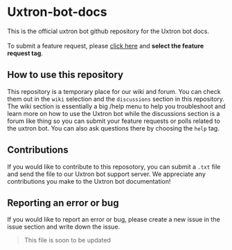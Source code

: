 # Uxtron-bot-docs
This is the official uxtron bot github repository for the Uxtron bot docs.<br/> 
<br/> To submit a feature request, please [click here](https://github.com/Uxtron-team/Uxtron-bot-docs/discussions) and **select the feature request tag**.

## How to use this repository
This repository is a temporary place for our wiki and forum. You can check them out in the `wiki` selection and the `discussions` section in this repository. The wiki section is essentially a big /help menu to help you troubleshoot and learn more on how to use the Uxtron bot while the discussions section is a forum like thing so you can submit your feature requests or polls related to the uxtron bot. You can also ask questions there by choosing the `help` tag.

## Contributions
If you would like to contribute to this reposotory, you can submit a `.txt` file and send the file to our Uxtron bot support server. We appreciate any contributions you make to the Uxtron bot documentation!

## Reporting an error or bug
If you would like to report an error or bug, please create a new issue in the issue section and write down the issue.


> This file is soon to be updated<br/> 

